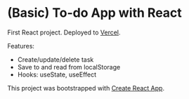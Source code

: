 # (Basic) To-do App with React

First React project. Deployed to [Vercel](https://todoapp-react-rhllh.vercel.app/).

Features:
* Create/update/delete task
* Save to and read from localStorage
* Hooks: useState, useEffect

This project was bootstrapped with [Create React App](https://github.com/facebook/create-react-app).

